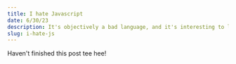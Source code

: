 ```yaml
---
title: I hate Javascript
date: 6/30/23
description: It's objectively a bad language, and it's interesting to look at the reasons why it is so widespread today.
slug: i-hate-js
---
```


Haven't finished this post tee hee!